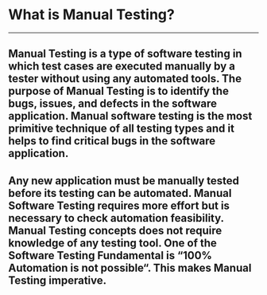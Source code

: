 # What is Manual Testing?
---
Manual Testing is a type of software testing in which test cases are executed manually by a tester without using any automated tools. The purpose of Manual Testing is to identify the bugs, issues, and defects in the software application. Manual software testing is the most primitive technique of all testing types and it helps to find critical bugs in the software application.
---
Any new application must be manually tested before its testing can be automated. Manual Software Testing requires more effort but is necessary to check automation feasibility. Manual Testing concepts does not require knowledge of any testing tool. One of the Software Testing Fundamental is “100% Automation is not possible“. This makes Manual Testing imperative.
---